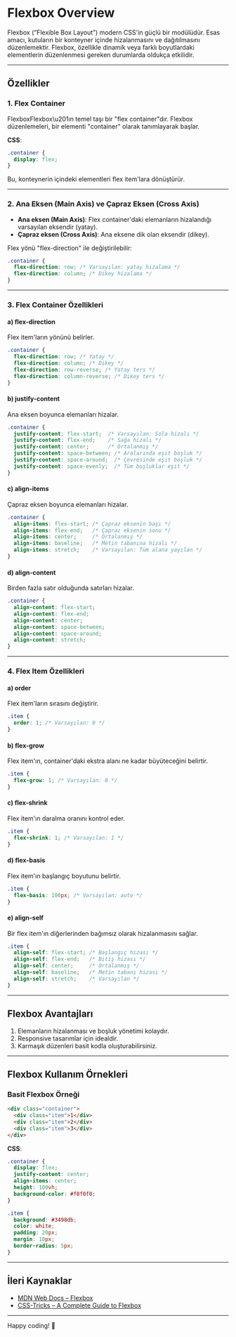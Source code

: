 # Flexbox Overview

Flexbox (“Flexible Box Layout”) modern CSS'in güçlü bir modülüdür. Esas amacı, kutuların bir konteyner içinde hizalanmasını ve dağıtılmasını düzenlemektir. Flexbox, özellikle dinamik veya farklı boyutlardaki elementlerin düzenlenmesi gereken durumlarda oldukça etkilidir.

---

## Özellikler

### 1. **Flex Container**
FlexboxFlexbox\u201ın temel taşı bir "flex container"dır. Flexbox düzenlemeleri, bir elementi "container" olarak tanımlayarak başlar.

**CSS**:
```css
.container {
  display: flex;
}
```

Bu, konteynerin içindeki elementleri flex item'lara dönüştürür.

---

### 2. **Ana Eksen (Main Axis) ve Çapraz Eksen (Cross Axis)**
- **Ana eksen (Main Axis)**: Flex container'daki elemanların hizalandığı varsayılan eksendir (yatay).
- **Çapraz eksen (Cross Axis)**: Ana eksene dik olan eksendir (dikey).

Flex yönü "flex-direction" ile değiştirilebilir:
```css
.container {
  flex-direction: row; /* Varsayılan: yatay hizalama */
  flex-direction: column; /* Dikey hizalama */
}
```

---

### 3. **Flex Container Özellikleri**

#### a) **flex-direction**
Flex item'ların yönünü belirler.
```css
.container {
  flex-direction: row; /* Yatay */
  flex-direction: column; /* Dikey */
  flex-direction: row-reverse; /* Yatay ters */
  flex-direction: column-reverse; /* Dikey ters */
}
```

#### b) **justify-content**
Ana eksen boyunca elemanları hizalar.
```css
.container {
  justify-content: flex-start;  /* Varsayılan: Sola hizalı */
  justify-content: flex-end;    /* Sağa hizalı */
  justify-content: center;      /* Ortalanmış */
  justify-content: space-between; /* Aralarında eşit boşluk */
  justify-content: space-around;  /* Çevresinde eşit boşluk */
  justify-content: space-evenly;  /* Tüm boşluklar eşit */
}
```

#### c) **align-items**
Çapraz eksen boyunca elemanları hizalar.
```css
.container {
  align-items: flex-start; /* Çapraz eksenin başı */
  align-items: flex-end;   /* Çapraz eksenin sonu */
  align-items: center;     /* Ortalanmış */
  align-items: baseline;   /* Metin tabanına hizalı */
  align-items: stretch;    /* Varsayılan: Tüm alana yayılan */
}
```

#### d) **align-content**
Birden fazla satır olduğunda satırları hizalar.
```css
.container {
  align-content: flex-start;
  align-content: flex-end;
  align-content: center;
  align-content: space-between;
  align-content: space-around;
  align-content: stretch;
}
```

---

### 4. **Flex Item Özellikleri**

#### a) **order**
Flex item'ların sırasını değiştirir.
```css
.item {
  order: 1; /* Varsayılan: 0 */
}
```

#### b) **flex-grow**
Flex item'ın, container'daki ekstra alanı ne kadar büyüteceğini belirtir.
```css
.item {
  flex-grow: 1; /* Varsayılan: 0 */
}
```

#### c) **flex-shrink**
Flex item'ın daralma oranını kontrol eder.
```css
.item {
  flex-shrink: 1; /* Varsayılan: 1 */
}
```

#### d) **flex-basis**
Flex item'ın başlangıç boyutunu belirtir.
```css
.item {
  flex-basis: 100px; /* Varsayılan: auto */
}
```

#### e) **align-self**
Bir flex item'ın diğerlerinden bağımsız olarak hizalanmasını sağlar.
```css
.item {
  align-self: flex-start; /* Başlangıç hizası */
  align-self: flex-end;   /* Bitiş hizası */
  align-self: center;     /* Ortalanmış */
  align-self: baseline;   /* Metin tabanı hizası */
  align-self: stretch;    /* Varsayılan */
}
```

---

## Flexbox Avantajları
1. Elemanların hizalanması ve boşluk yönetimi kolaydır.
2. Responsive tasarımlar için idealdir.
3. Karmaşık düzenleri basit kodla oluşturabilirsiniz.

---

## Flexbox Kullanım Örnekleri

### Basit Flexbox Örneği
```html
<div class="container">
  <div class="item">1</div>
  <div class="item">2</div>
  <div class="item">3</div>
</div>
```

**CSS**:
```css
.container {
  display: flex;
  justify-content: center;
  align-items: center;
  height: 100vh;
  background-color: #f0f0f0;
}

.item {
  background: #3498db;
  color: white;
  padding: 20px;
  margin: 10px;
  border-radius: 5px;
}
```

---

## İleri Kaynaklar
- [MDN Web Docs – Flexbox](https://developer.mozilla.org/en-US/docs/Learn/CSS/CSS_layout/Flexbox)
- [CSS-Tricks – A Complete Guide to Flexbox](https://css-tricks.com/snippets/css/a-guide-to-flexbox/)

---

Happy coding! 🚀
